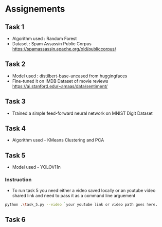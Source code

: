 # Assignements

## Task 1

- Algorithm used : Random Forest
- Dataset : Spam Assassin Public Corpus https://spamassassin.apache.org/old/publiccorpus/

## Task 2

- Model used : distilbert-base-uncased from huggingfaces
- Fine-tuned it on IMDB Dataset of movie reviews https://ai.stanford.edu/~amaas/data/sentiment/

## Task 3

- Trained a simple feed-forward neural network on MNIST Digit Dataset

## Task 4

- Algorithm used - KMeans Clustering and PCA

## Task 5

- Model used - YOLOV11n

### Instruction 

- To run task 5 you need either a video saved locally or an youtube video shared link and need to pass it as a command line arguement

```bash
python .\task_5.py --video `your youtube link or video path goes here...`
```

## Task 6


